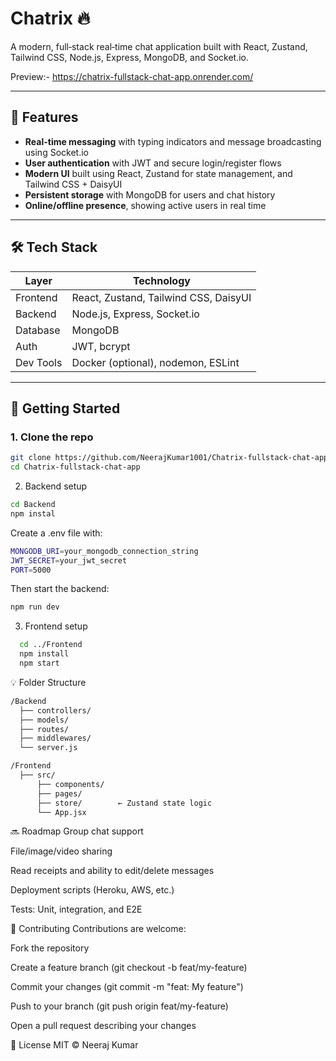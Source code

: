 # Chatrix 🔥

A modern, full‑stack real‑time chat application built with React, Zustand, Tailwind CSS, Node.js, Express, MongoDB, and Socket.io.

Preview:- https://chatrix-fullstack-chat-app.onrender.com/

---

## 🧩 Features

- **Real-time messaging** with typing indicators and message broadcasting using Socket.io  
- **User authentication** with JWT and secure login/register flows  
- **Modern UI** built using React, Zustand for state management, and Tailwind CSS + DaisyUI  
- **Persistent storage** with MongoDB for users and chat history  
- **Online/offline presence**, showing active users in real time  

---

## 🛠️ Tech Stack

| Layer       | Technology                                            |
|-------------|-------------------------------------------------------|
| Frontend    | React, Zustand, Tailwind CSS, DaisyUI                |
| Backend     | Node.js, Express, Socket.io                           |
| Database    | MongoDB                                               |
| Auth        | JWT, bcrypt                                           |
| Dev Tools   | Docker (optional), nodemon, ESLint                    |

---

## 🚀 Getting Started

### 1. Clone the repo

```bash
git clone https://github.com/NeerajKumar1001/Chatrix-fullstack-chat-app.git
cd Chatrix-fullstack-chat-app
```
2. Backend setup
  ```bash   
  cd Backend
  npm instal
  ```
  Create a .env file with:
  ```bash
  MONGODB_URI=your_mongodb_connection_string
  JWT_SECRET=your_jwt_secret
  PORT=5000
  ```
  Then start the backend:
  ```bash
  npm run dev
  ```

3. Frontend setup
 ```bash
   cd ../Frontend
   npm install
   npm start
   ```

💡 Folder Structure
```bash
/Backend
  ├── controllers/
  ├── models/
  ├── routes/
  ├── middlewares/
  └── server.js

/Frontend
  ├── src/
      ├── components/
      ├── pages/
      ├── store/        ← Zustand state logic
      └── App.jsx
```

🔜 Roadmap
Group chat support

File/image/video sharing

Read receipts and ability to edit/delete messages

Deployment scripts (Heroku, AWS, etc.)

Tests: Unit, integration, and E2E


🤝 Contributing
Contributions are welcome:

Fork the repository

Create a feature branch (git checkout -b feat/my-feature)

Commit your changes (git commit -m "feat: My feature")

Push to your branch (git push origin feat/my-feature)

Open a pull request describing your changes


📄 License
MIT © Neeraj Kumar






